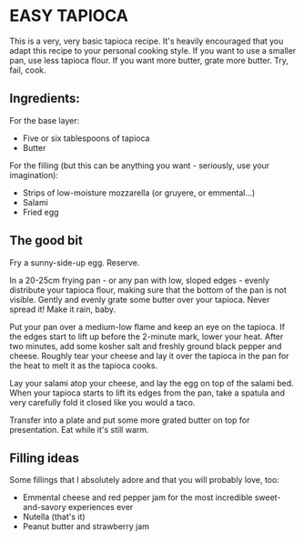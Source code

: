 # EASY TAPIOCA

This is a very, very basic tapioca recipe.
It's heavily encouraged that you adapt this recipe to your personal cooking style.
If you want to use a smaller pan, use less tapioca flour.
If you want more butter, grate more butter.
Try, fail, cook.

## Ingredients:

For the base layer:

- Five or six tablespoons of tapioca
- Butter

For the filling (but this can be anything you want - seriously, use your imagination):

- Strips of low-moisture mozzarella (or gruyere, or emmental...)
- Salami
- Fried egg

## The good bit

Fry a sunny-side-up egg. Reserve.

In a 20-25cm frying pan - or any pan with low, sloped edges - evenly distribute your tapioca flour, making sure that the bottom of the pan is not visible.
Gently and evenly grate some butter over your tapioca.
Never spread it!
Make it rain, baby.

Put your pan over a medium-low flame and keep an eye on the tapioca.
If the edges start to lift up before the 2-minute mark, lower your heat.
After two minutes, add some kosher salt and freshly ground black pepper and cheese.
Roughly tear your cheese and lay it over the tapioca in the pan for the heat to melt it as the tapioca cooks.

Lay your salami atop your cheese, and lay the egg on top of the salami bed.
When your tapioca starts to lift its edges from the pan, take a spatula and very carefully fold it closed like you would a taco.

Transfer into a plate and put some more grated butter on top for presentation.
Eat while it's still warm.

## Filling ideas

Some fillings that I absolutely adore and that you will probably love, too:

- Emmental cheese and red pepper jam for the most incredible sweet-and-savory experiences ever
- Nutella (that's it)
- Peanut butter and strawberry jam

